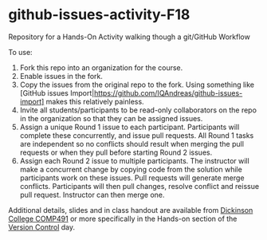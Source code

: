 # github-issues-activity-F18
Repository for a Hands-On Activity walking though a git/GitHub Workflow

To use:

1. Fork this repo into an organization for the course.
2. Enable issues in the fork.
3. Copy the issues from the original repo to the fork.  Using something 
like [GitHub issues Import|https://github.com/IQAndreas/github-issues-import] makes
this relatively painless.
4. Invite all students/participants to be read-only collaborators on the repo in the organization so that they can be assigned issues.
5. Assign a unique Round 1 issue to each participant. Participants will complete these concurrently, and issue pull requests. All Round 1 tasks are independent so no conflicts should result when merging the pull requests or when they pull before starting Round 2 issues.
6. Assign each Round 2 issue to multiple participants. The instructor will make a concurrent change by copying code from the solution while participants work on these issues. Pull requests will generate merge conflicts. Participants will then pull changes, resolve conflict and reissue pull request.  Instructor can then merge one.

Additional details, slides and in class handout are available from
[Dickinson College COMP491](http://users.dickinson.edu/~braught/courses/cs491f18/cs491f18.html) or more specifically in the Hands-on section of the [Version Control](http://users.dickinson.edu/~braught/courses/cs491f18/cs491f18.html#0924) day.
